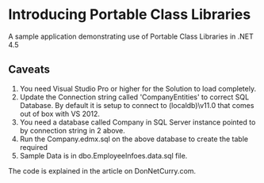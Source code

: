 Introducing Portable Class Libraries
====================================

A sample application demonstrating use of Portable Class Libraries in .NET 4.5

Caveats
-------
1. You need Visual Studio Pro or higher for the Solution to load completely.
2. Update the Connection string called 'CompanyEntities' to correct SQL Database. By default it is setup to connect to (localdb)\v11.0 that comes out of box with VS 2012.
3. You need a database called Company in SQL Server instance pointed to by connection string in 2 above.
4. Run the Company.edmx.sql on the above database to create the table required
5. Sample Data is in dbo.EmployeeInfoes.data.sql file.

The code is explained in the article on DonNetCurry.com.

